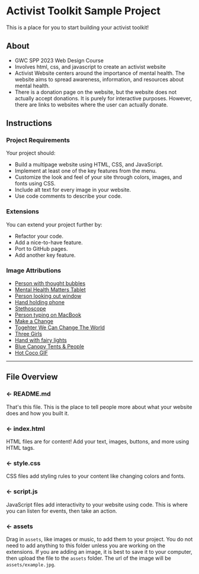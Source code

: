 # Activist Toolkit Sample Project

This is a place for you to start building your activist toolkit!

## About
- GWC SPP 2023 Web Design Course
- Involves html, css, and javascript to create an activist website
- Activist Website centers around the importance of mental health. The website aims to spread awareness, information, and resources about mental health.
- There is a donation page on the website, but the website does not actually accept donations. It is purely for interactive purposes. However, there are links to websites where the user can actually donate.

## Instructions
### Project Requirements
Your project should:
- Build a multipage website using HTML, CSS, and JavaScript.
- Implement at least one of the key features from the menu. 
- Customize the look and feel of your site through colors, images, and fonts using CSS.
- Include alt text for every image in your website.
- Use code comments to describe your code.


### Extensions
You can extend your project further by:
- Refactor your code.
- Add a nice-to-have feature.
- Port to GitHub pages.
- Add another key feature.


### Image Attributions
- [Person with thought bubbles](https://pixabay.com/illustrations/mental-health-psychology-throughts-7529899/)
- [Mental Health Matters Tablet](https://unsplash.com/photos/Ko3EMBFggok)
- [Person looking out window](https://pixabay.com/illustrations/window-girl-alone-woman-young-5850628/)
- [Hand holding phone](https://pixabay.com/photos/office-business-accountant-620822/)
- [Stethoscope](https://pixabay.com/photos/medical-appointment-doctor-563427/)
- [Person typing on MacBook](https://pixabay.com/photos/laptop-apple-macbook-computer-2562361/)
- [Make a Change](https://unsplash.com/photos/K0E6E0a0R3A)
- [Togehter We Can Change The World](https://unsplash.com/photos/xVRIFWOBK3U)
- [Three Girls](https://unsplash.com/photos/DAFh1p9huAE)
- [Hand with fairy lights](https://unsplash.com/photos/SZYreZsJ-fE)
- [Blue Canopy Tents & People](https://unsplash.com/photos/Mo3DHoZC_a0)
- [Hot Coco GIF](https://pixabay.com/gifs/coffee-cup-relaxed-caffeine-drink-8347/)

---

## File Overview

### ← README.md

That's this file. This is the place to tell people more about what your website does and how you built it. 

### ← index.html

HTML files are for content! Add your text, images, buttons, and more using HTML tags.

### ← style.css

CSS files add styling rules to your content like changing colors and fonts. 

### ← script.js

JavaScript files add interactivity to your website using code. This is where you can listen for events, then take an action.

### ← assets

Drag in `assets`, like images or music, to add them to your project. You do not need to add anything to this folder unless you are working on the extensions. If you are adding an image, it is best to save it to your computer, then upload the file to the `assets` folder. The url of the image will be `assets/example.jpg`.



